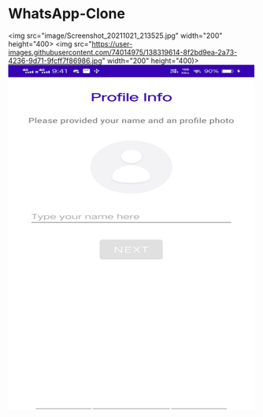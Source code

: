 # WhatsApp-Clone

<img src="image/Screenshot_20211021_213525.jpg" width="200" height="400>
<img src="https://user-images.githubusercontent.com/74014975/138319614-8f2bd9ea-2a73-4236-9d71-9fcff7f86986.jpg" width="200" height="400)>
<img src="image/Screenshot_20211021_214124.jpg" width="500" height="700">

